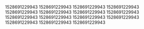 1528691229943
1528691229943
1528691229943
1528691229943
1528691229943
1528691229943
1528691229943
1528691229943
1528691229943
1528691229943
1528691229943
1528691229943
1528691229943
1528691229943
1528691229943